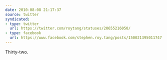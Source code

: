 ```yaml
---
date: 2010-08-08 21:17:37
source: twitter
syndicated:
- type: twitter
  url: https://twitter.com/roytang/statuses/20655216050/
- type: facebook
  url: https://www.facebook.com/stephen.roy.tang/posts/150021395011747
---
```


Thirty-two.